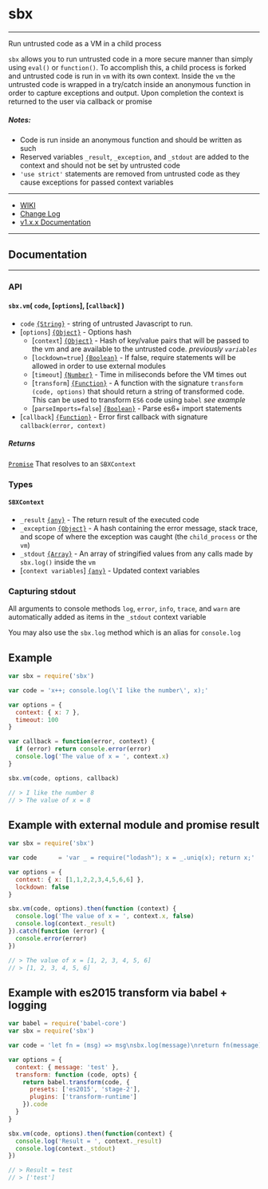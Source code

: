 # sbx
---
Run untrusted code as a VM in a child process

`sbx` allows you to run untrusted code in a more secure manner than simply using `eval()` or `function()`. To accomplish this, a child process is forked and untrusted code is run in `vm` with its own context. Inside the `vm` the untrusted code is wrapped in a try/catch inside an anonymous function in order to capture exceptions and output. Upon completion the context is returned to the user via callback or promise

##### Notes:
* Code is run inside an anonymous function and should be written as such
* Reserved variables `_result`, `_exception`, and `_stdout` are added to the context and should not be set by untrusted code
* `'use strict'` statements are removed from untrusted code as they cause exceptions for passed context variables

---

* [WIKI](https://github.com/bhoriuchi/sbx/wiki)
* [Change Log](https://github.com/bhoriuchi/sbx/wiki/Change-Log)
* [v1.x.x Documentation](https://github.com/bhoriuchi/sbx/wiki/v1.x.x)

---

## Documentation
---
### API

#### `sbx.vm`( `code`, [`options`], [`callback`] )

* `code` [`{String}`](https://developer.mozilla.org/en-US/docs/Web/JavaScript/Reference/Global_Objects/String) - string of untrusted Javascript to run.
* [`options`] [`{Object}`](https://developer.mozilla.org/en-US/docs/Web/JavaScript/Reference/Global_Objects/Object) - Options hash
  * [`context`] [`{Object}`](https://developer.mozilla.org/en-US/docs/Web/JavaScript/Reference/Global_Objects/Object) - Hash of key/value pairs that will be passed to the vm and are available to the untrusted code. *previously `variables`*
  * [`lockdown=true`] [`{Boolean}`](https://developer.mozilla.org/en-US/docs/Web/JavaScript/Reference/Global_Objects/Boolean) - If false, require statements will be allowed in order to use external modules
  * [`timeout`] [`{Number}`](https://developer.mozilla.org/en-US/docs/Web/JavaScript/Reference/Global_Objects/Number) - Time in miliseconds before the VM times out
  * [`transform`] [`{Function}`](https://developer.mozilla.org/en-US/docs/Web/JavaScript/Reference/Global_Objects/Function) - A function with the signature `transform (code, options)` that should return a string of transformed code. This can be used to transform `ES6` code using `babel` *see example*
  * [`parseImports=false`] [`{Boolean}`](https://developer.mozilla.org/en-US/docs/Web/JavaScript/Reference/Global_Objects/Boolean) - Parse es6+ import statements
* [`callback`] [`{Function}`](https://developer.mozilla.org/en-US/docs/Web/JavaScript/Reference/Global_Objects/Function) - Error first callback with signature `callback(error, context)`

##### Returns

[`Promise`](https://developer.mozilla.org/en-US/docs/Web/JavaScript/Reference/Global_Objects/Promise) That resolves to an `SBXContext`


### Types

#### `SBXContext`
* `_result` [`{any}`](https://developer.mozilla.org/en-US/docs/Web/JavaScript/Reference/Global_Objects) - The return result of the executed code
* `_exception` [`{Object}`](https://developer.mozilla.org/en-US/docs/Web/JavaScript/Reference/Global_Objects/Object) - A hash containing the error message, stack trace, and scope of where the exception was caught (the `child_process` or the `vm`)
* `_stdout` [`{Array}`](https://developer.mozilla.org/en-US/docs/Web/JavaScript/Reference/Global_Objects/Array) - An array of stringified values from any calls made by `sbx.log()` inside the `vm`
* [`context variables`] [`{any}`](https://developer.mozilla.org/en-US/docs/Web/JavaScript/Reference/Global_Objects) - Updated context variables


### Capturing stdout

All arguments to console methods `log`, `error`, `info`, `trace`, and `warn` are automatically added as items in the `_stdout` context variable

You may also use the `sbx.log` method which is an alias for `console.log`

## Example

```js
var sbx = require('sbx')

var code = 'x++; console.log(\'I like the number\', x);'

var options = {
  context: { x: 7 },
  timeout: 100
}

var callback = function(error, context) {
  if (error) return console.error(error)
  console.log('The value of x = ', context.x)
}

sbx.vm(code, options, callback)

// > I like the number 8
// > The value of x = 8
```

## Example with external module and promise result

```js
var sbx = require('sbx')

var code      = 'var _ = require("lodash"); x = _.uniq(x); return x;'

var options = {
  context: { x: [1,1,2,2,3,4,5,6,6] },
  lockdown: false
}

sbx.vm(code, options).then(function (context) {
  console.log('The value of x = ', context.x, false)
  console.log(context._result)
}).catch(function (error) {
  console.error(error)
})

// > The value of x = [1, 2, 3, 4, 5, 6]
// > [1, 2, 3, 4, 5, 6]
```

## Example with es2015 transform via babel + logging

```js
var babel = require('babel-core')
var sbx = require('sbx')

var code = 'let fn = (msg) => msg\nsbx.log(message)\nreturn fn(message)'

var options = {
  context: { message: 'test' },
  transform: function (code, opts) {
    return babel.transform(code, {
      presets: ['es2015', 'stage-2'],
      plugins: ['transform-runtime']
    }).code
  }
}

sbx.vm(code, options).then(function(context) {
  console.log('Result = ', context._result)
  console.log(context._stdout)
})

// > Result = test
// > ['test']
```
